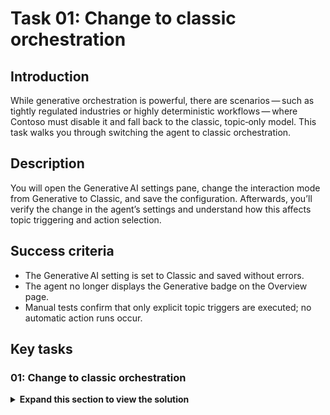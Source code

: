 # Task 01: Change to classic orchestration

## Introduction

While generative orchestration is powerful, there are scenarios — such as tightly regulated industries or highly deterministic workflows — where Contoso must disable it and fall back to the classic, topic‑only model. This task walks you through switching the agent to classic orchestration.

## Description

You will open the Generative AI settings pane, change the interaction mode from Generative to Classic, and save the configuration. Afterwards, you’ll verify the change in the agent’s settings and understand how this affects topic triggering and action selection.

## Success criteria

 - The Generative AI setting is set to Classic and saved without errors.
 - The agent no longer displays the Generative badge on the Overview page.
 - Manual tests confirm that only explicit topic triggers are executed; no automatic action runs occur.


## Key tasks

### 01: Change to classic orchestration

<details markdown="block"> 
  <summary><strong>Expand this section to view the solution</strong></summary> 

1. Select **Settings** near the upper-right corner of the page.

	![3f5fs0ge.jpg](../../media/3f5fs0ge.jpg)

1. Select **Generative AI** on the left settings menu.

1. Under **How should your agent interact with people?**, select **Classic**, then select **Save** at the bottom.

	![g6rkwx7e.jpg](../../media/g6rkwx7e.jpg)

1. Once successfully saved, select the **X** in the upper-right corner of the **Settings** page.

</details>